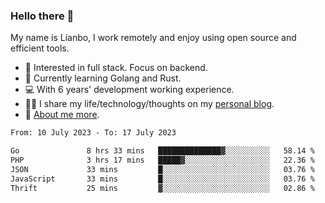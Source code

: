 ### Hello there 👋

My name is Lianbo, I work remotely and enjoy using open source and efficient tools.

- 🔭 Interested in full stack. Focus on backend.
- 🌱 Currently learning Golang and Rust.
- 💻 With 6 years' development working experience.
- ✍🏻 I share my life/technology/thoughts on my [personal blog](https://godruoyi.com).
- 👒 [About me more](https://godruoyi.com/posts/About-godruoyi).

<!--START_SECTION:waka-->

```txt
From: 10 July 2023 - To: 17 July 2023

Go               8 hrs 33 mins   ██████████████▓░░░░░░░░░░   58.14 %
PHP              3 hrs 17 mins   █████▓░░░░░░░░░░░░░░░░░░░   22.36 %
JSON             33 mins         █░░░░░░░░░░░░░░░░░░░░░░░░   03.76 %
JavaScript       33 mins         █░░░░░░░░░░░░░░░░░░░░░░░░   03.76 %
Thrift           25 mins         ▓░░░░░░░░░░░░░░░░░░░░░░░░   02.86 %
```

<!--END_SECTION:waka-->
